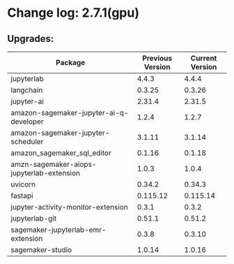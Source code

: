 # Change log: 2.7.1(gpu)

## Upgrades: 

Package | Previous Version | Current Version
---|---|---
jupyterlab|4.4.3|4.4.4
langchain|0.3.25|0.3.26
jupyter-ai|2.31.4|2.31.5
amazon-sagemaker-jupyter-ai-q-developer|1.2.4|1.2.7
amazon-sagemaker-jupyter-scheduler|3.1.11|3.1.14
amazon_sagemaker_sql_editor|0.1.16|0.1.18
amzn-sagemaker-aiops-jupyterlab-extension|1.0.3|1.0.4
uvicorn|0.34.2|0.34.3
fastapi|0.115.12|0.115.14
jupyter-activity-monitor-extension|0.3.1|0.3.2
jupyterlab-git|0.51.1|0.51.2
sagemaker-jupyterlab-emr-extension|0.3.8|0.3.10
sagemaker-studio|1.0.14|1.0.16

